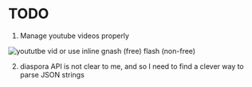 # TODO

1. Manage youtube videos properly 

![yoututbe vid](http://img.youtube.com/vi/DC1q0xwFtVM/0.jpg) or use inline gnash (free) flash (non-free)

2. diaspora API is not clear to me, and so I need to find a clever way to parse JSON strings

